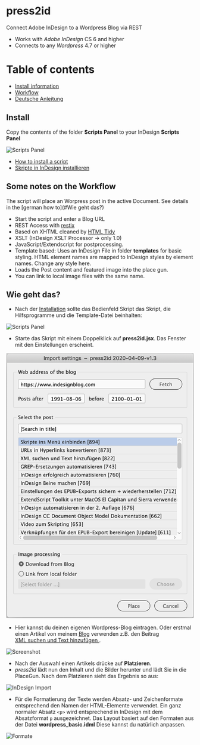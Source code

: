 # press2id
Connect Adobe InDesign to a Wordpress Blog via REST
- Works with *Adobe InDesign* CS 6 and higher
- Connects to any *Wordpress* 4.7 or higher

# Table of contents
* [Install information](#install)
* [Workflow](#some-notes-on-the-workflow)
* [Deutsche Anleitung](#wie-geht-das)



## Install
Copy the contents of the folder **Scripts Panel** to your InDesign **Scripts Panel**

![Scripts Panel](https://raw.githubusercontent.com/grefel/press2id/master/docu/assets/scriptsPanel.png)

* [How to install a script](https://indesignsecrets.com/how-to-install-scripts-in-indesign.php)
* [Skripte in InDesign installieren](https://www.publishingx.de/skripte-installieren/) 

## Some notes on the Workflow 
The script will place an Worpress post in the active Document. See details in the [german how to](#Wie geht das?)
* Start the script and enter a Blog URL
* REST Access with [restix](https://github.com/grefel/restix)
* Based on XHTML cleaned by [HTML Tidy](http://www.html-tidy.org/)
* XSLT (InDesign XSLT Processor -> only 1.0)
* JavaScript/Extendscript for postprocessing.
* Template based: Uses an InDesign File in folder **templates**  for basic styling. HTML element names are mapped to InDesign styles by element names. Change any style here.
* Loads the Post content and featured image into the place gun.
* You can link to local image files with the same name.

## Wie geht das?
* Nach der [Installation](https://www.publishingx.de/skripte-installieren/) sollte das Bedienfeld Skript das Skript, die Hilfsprogramme und die Template-Datei beinhalten: 

![Scripts Panel](https://raw.githubusercontent.com/grefel/press2id/master/docu/assets/scriptsPanel.png)

* Starte das Skript mit einem Doppelklick auf **press2id.jsx**. Das Fenster mit den Einstellungen erscheint.

![Importeinstellungen](https://raw.githubusercontent.com/grefel/press2id/master/docu/assets/gui.png)

* Hier kannst du deinen eigenen Wordpress-Blog eintragen. Oder erstmal einen Artikel von meinem [Blog](https://www.indesignblog.com/) verwenden z.B. den Beitrag [	
XML suchen und Text hinzufügen
](https://www.indesignblog.com/2017/05/xml-suchen-und-text-hinzufuegen/).

![Screenshot](https://raw.githubusercontent.com/grefel/press2id/master/docu/assets/blog.png?s=200)

* Nach der Auswahl einen Artikels drücke auf **Platzieren**. 
* *press2id* lädt nun den Inhalt und die Bilder herunter und lädt Sie in die PlaceGun. Nach dem Platzieren sieht das Ergebnis so aus:

![InDesign Import](https://raw.githubusercontent.com/grefel/press2id/master/docu/assets/result.png?s=200)

* Für die Formatierung der Texte werden Absatz- und Zeichenformate entsprechend den Namen der HTML-Elemente verwendet. Ein ganz normaler Absatz `<p>` wird entsprechend in InDesign mit dem Absatzformat `p` ausgezeichnet. Das Layout basiert auf den Formaten aus der Datei **wordpress_basic.idml**  Diese kannst du natürlich anpassen.

![Formate](https://raw.githubusercontent.com/grefel/press2id/master/docu/assets/styles.png) 
